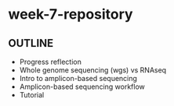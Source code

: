 # week-7-repository
## OUTLINE

- Progress reflection
- Whole genome sequencing (wgs) vs RNAseq
- Intro to amplicon-based sequencing
- Amplicon-based sequencing workflow
- Tutorial
